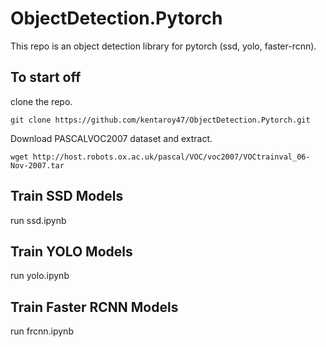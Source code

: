 # ObjectDetection.Pytorch
This repo is an object detection library for pytorch (ssd, yolo, faster-rcnn).

## To start off
clone the repo.
```
git clone https://github.com/kentaroy47/ObjectDetection.Pytorch.git
```

Download PASCALVOC2007 dataset and extract.
```
wget http://host.robots.ox.ac.uk/pascal/VOC/voc2007/VOCtrainval_06-Nov-2007.tar
```

## Train SSD Models
run ssd.ipynb

## Train YOLO Models
run yolo.ipynb

## Train Faster RCNN Models
run frcnn.ipynb
